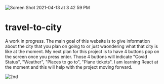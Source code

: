 ![Screen Shot 2021-04-13 at 3 42 59 PM](https://user-images.githubusercontent.com/80994897/114611342-ee1ac700-9c6e-11eb-81be-34beb45f3c90.png)

# travel-to-city

A work in progress. The main goal of this website is to give information about the city that you plan on going to or just waondering what that city is like at the moment. My next plan for this project is to have 4 buttons pop on the screen once you press enter. Those 4 buttons will indicate "Covid Status", "Weather", "Places to go to", "Plane tickets". I am learning React at the moment and this will help with the project moving forward. 


![2nd](https://user-images.githubusercontent.com/80994897/114570589-f0b3f700-9c43-11eb-8d20-665218d8e716.gif)





